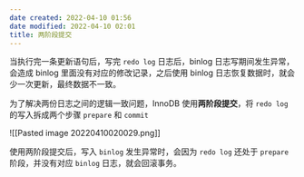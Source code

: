 ```yaml
---
date created: 2022-04-10 01:56
date modified: 2022-04-10 02:01
title: 两阶段提交
---
```

当执行完一条更新语句后，写完 `redo log` 日志后，binlog 日志写期间发生异常，会造成 binlog 里面没有对应的修改记录，之后使用 binlog 日志恢复数据时，就会少一次更新，最终数据不一致。

为了解决两份日志之间的逻辑一致问题，InnoDB 使用**两阶段提交**，将 `redo log` 的写入拆成两个步骤 `prepare` 和 `commit`

![[Pasted image 20220410020029.png]]

使用两阶段提交后，写入 `binlog` 发生异常时，会因为 `redo log` 还处于 `prepare` 阶段，并没有对应 `binlog` 日志，就会回滚事务。
